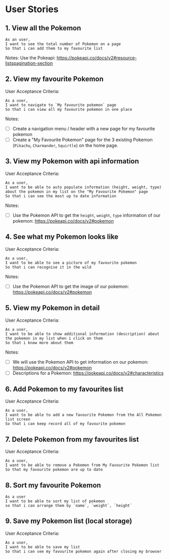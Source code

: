 # User Stories

## 1. View all the Pokemon

```
As an user,
I want to see the total number of Pokemon on a page
So that i can add them to my favourite list
```

Notes:
Use the Pokeapi: https://pokeapi.co/docs/v2#resource-listspagination-section

## 2. View my favourite Pokemon

User Acceptance Criteria:

```
As a user,
I want to navigate to `My favourite pokemon` page
So that i can view all my favourite pokemon in one place
```

Notes:

- [ ] Create a navigation menu / header with a new page for my favourite pokemon
- [ ] Create a "My Favourite Pokemon" page for the 3 existing Pokemon (`Pikachu`, `Charmander`, `Squirtle`) on the home page.

## 3. View my Pokemon with api information

User Acceptance Criteria:

```
As a user,
I want to be able to auto populate information (height, weight, type) about the pokemon in my list on the "My Favourite Pokemon" page
So that i can see the most up to date information
```

Notes:

- [ ] Use the Pokemon API to get the `height`, `weight`, `type` information of our pokemon: https://pokeapi.co/docs/v2#pokemon

## 4. See what my Pokemon looks like

User Acceptance Criteria:

```
As a user,
I want to be able to see a picture of my favourite pokemon
So that i can recognise it in the wild
```

Notes:

- [ ] Use the Pokemon API to get the image of our pokemon: https://pokeapi.co/docs/v2#pokemon

## 5. View my Pokemon in detail

User Acceptance Criteria:

```
As a user,
I want to be able to show additional information (description) about the pokemon in my list when i click on them
So that i know more about them
```

Notes:

- [ ] We will use the Pokemon API to get information on our pokemon: https://pokeapi.co/docs/v2#pokemon
- [ ] Descriptions for a Pokemon: https://pokeapi.co/docs/v2#characteristics

## 6. Add Pokemon to my favourites list

User Acceptance Criteria:

```
As a user,
I want to be able to add a new favourite Pokemon from the All Pokemon list screen
So that i can keep record all of my favourite pokemon
```

## 7. Delete Pokemon from my favourites list

User Acceptance Criteria:

```
As a user,
I want to be able to remove a Pokemon from My Favourite Pokemon list
So that my favourite pokemon are up to date
```

## 8. Sort my favourite Pokemon

```
As a user
I want to be able to sort my list of pokemon
so that i can arrange them by `name`, `weight`, `height`
```

## 9. Save my Pokemon list (local storage)

User Acceptance Criteria:

```
As a user,
I want to be able to save my list
So that i can see my favourite pokemon again after closing my browser
```
